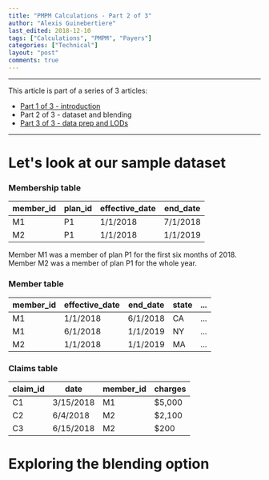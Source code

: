 ```yaml
---
title: "PMPM Calculations - Part 2 of 3"
author: "Alexis Guinebertiere"
last_edited: 2018-12-10
tags: ["Calculations", "PMPM", "Payers"]
categories: ["Technical"]
layout: "post"
comments: true
---
```


----------

This article is part of a series of 3 articles:
- [Part 1 of 3 - introduction](/blog/technical/2018/12/09/PMPM_1_of_3.html)
- Part 2 of 3 - dataset and blending
- [Part 3 of 3 - data prep and LODs](/blog/technical/2018/12/09/PMPM_3_of_3.html)

----------

# Let's look at our sample dataset

### Membership table

| member_id | plan_id | effective_date | end_date |
|-----------|---------|----------------|----------|
| M1        | P1      | 1/1/2018       | 7/1/2018 | 
| M2        | P1      | 1/1/2018       | 1/1/2019 |

Member M1 was a member of plan P1 for the first six months of 2018.
Member M2 was a member of plan P1 for the whole year.

### Member table

| member_id | effective_date | end_date | state | ... |
|--------|----------------|----------|-----------|---------|
| M1      | 1/1/2018       | 6/1/2018 | CA        | ...      |
| M1      | 6/1/2018       | 1/1/2019 | NY        | ...      |
| M2      | 1/1/2018       | 1/1/2019 | MA        | ...      |

### Claims table

| claim_id | date      | member_id | charges |
|----------|-----------|-----------|---------|
| C1       | 3/15/2018 | M1        | $5,000  |
| C2       | 6/4/2018  | M2        | $2,100  |
| C3       | 6/15/2018 | M2        | $200    |

# Exploring the blending option

